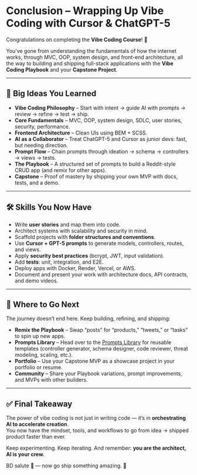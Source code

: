 # Conclusion – Wrapping Up Vibe Coding with Cursor & ChatGPT-5

Congratulations on completing the **Vibe Coding Course**! 🎉  

You’ve gone from understanding the fundamentals of how the internet works, through MVC, OOP, system design, and front-end architecture, all the way to building and shipping full-stack applications with the **Vibe Coding Playbook** and your **Capstone Project**.

---

## 🌟 Big Ideas You Learned

- **Vibe Coding Philosophy** – Start with intent → guide AI with prompts → review → refine → test → ship.  
- **Core Fundamentals** – MVC, OOP, system design, SDLC, user stories, security, performance.  
- **Frontend Architecture** – Clean UIs using BEM + SCSS.  
- **AI as a Collaborator** – Treat ChatGPT-5 and Cursor as junior devs: fast, but needing direction.  
- **Prompt Flow** – Chain prompts through ideation → schema → controllers → views → tests.  
- **The Playbook** – A structured set of prompts to build a Reddit-style CRUD app (and remix for other apps).  
- **Capstone** – Proof of mastery by shipping your own MVP with docs, tests, and a demo.  

---

## 🛠 Skills You Now Have

- Write **user stories** and map them into code.  
- Architect systems with scalability and security in mind.  
- Scaffold projects with **folder structures and conventions**.  
- Use **Cursor + GPT-5 prompts** to generate models, controllers, routes, and views.  
- Apply **security best practices** (bcrypt, JWT, input validation).  
- Add **tests**: unit, integration, and E2E.  
- Deploy apps with Docker, Render, Vercel, or AWS.  
- Document and present your work with architecture docs, API contracts, and demo videos.  

---

## 📂 Where to Go Next

The journey doesn’t end here. Keep building, refining, and shipping:  

- **Remix the Playbook** – Swap “posts” for “products,” “tweets,” or “tasks” to spin up new apps.  
- **Prompts Library** – Head over to the [Prompts Library](/prompts) for reusable templates (controller generator, schema designer, code reviewer, threat modeling, scaling, etc.).  
- **Portfolio** – Use your Capstone MVP as a showcase project in your portfolio or resume.  
- **Community** – Share your Playbook variations, prompt improvements, and MVPs with other builders.  

---

## ✅ Final Takeaway

The power of vibe coding is not just in writing code — it’s in **orchestrating AI to accelerate creation**.  
You now have the mindset, tools, and workflows to go from idea → shipped product faster than ever.  

Keep experimenting. Keep iterating. And remember: **you are the architect, AI is your crew.**  

BD salute 🫡 — now go ship something amazing. 🚀
